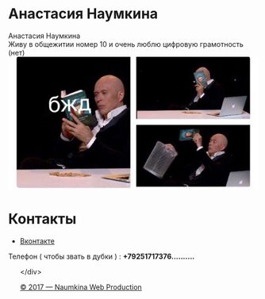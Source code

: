<!doctype html</p>
<head> 
<meta charset="utf-8" /> 
 <left><h1>Анастасия Наумкина</h1></left>
<link rel="stylesheet" href="style.css" /> 
</head> 
<body> 
<div class="name"> 
<div>Анастасия Наумкина</div> 
</div> 
<div class="content"> 
Живу в общежитии номер 10 и очень люблю цифровую грамотность (нет)
<div class="img_r"> 
<img src="R6ZdVINA-zw.jpg" /> 
</div> 
</div> 
<div class="menu"> 
<h1>Контакты</h1> 
<ul> 
<li><p><a href="https://vk.com/supernaum">Вконтакте</a></p></li> 
</ul>  Телефон ( чтобы звать в дубки ) : <b>+79251717376..........</b>
<ul> 
&lt;/div&gt; 
<div class="footer"> 
<p><a href="https://https://vk.com/supernaum ">&copy; 2017 — Naumkina Web Production</a></p> 
  </body>
</html>
